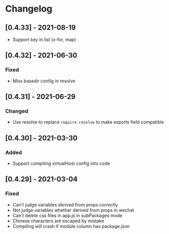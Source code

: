 # Changelog

## [0.4.33] - 2021-08-19

- Support key in list (x-for, map)

## [0.4.32] - 2021-06-30

### Fixed

- Miss basedir config in resolve

## [0.4.31] - 2021-06-29

### Changed

- Use resolve to replace `require.resolve` to make exports field compatible

## [0.4.30] - 2021-03-30

### Added

- Support compiling virtualHost config into code

## [0.4.29] - 2021-03-04

### Fixed

- Can't judge variables derived from props correctly
- Not judge variables whether derived from props in wechat
- Can't delete css files in app.js in subPackages mode
- Chinese characters are escaped by mistake
- Compiling will crash if module column has package.json
